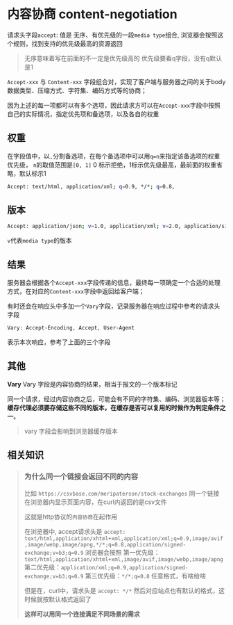 # 内容协商 content-negotiation

请求头字段`accept`: 值是 无序、有优先级的一段`media type`组合,
浏览器会按照这个规则，找到支持的优先级最高的资源返回

> 无序意味着写在前面的不一定是优先级高的
> 优先级要看q字段，没有q默认是1

`Accept-xxx` 与 `Content-xxx` 字段组合对，实现了客户端与服务器之间的关于body数据类型、压缩方式、字符集、编码方式等的协商；

因为上述的每一项都可以有多个选项，因此请求方可以在`Accept-xxx`字段中按照自己的实际情况，指定优先项和备选项，以及各自的权重

## 权重

在字段值中，以`,`分割备选项，在每个备选项中可以用`q=n`来指定该备选项的权重优先级， `n`的取值范围是`[0, 1]` 0 标示拒绝，1标示优先级最高，最前面的权重省略，默认标示1

```bash
Accept: text/html, application/xml; q=0.9, */*; q=0.8,
```

## 版本

```bash
Accept: application/json; v=1.0, application/xml; v=2.0, application/signed-exchange;v=b3
```

`v`代表`media type`的版本

## 结果

服务器会根据各个`Accept-xxx`字段传递的信息，最终每一项确定一个合适的处理方式，在对应的`Content-xxx`字段中返回给客户端；

有时还会在响应头中多加一个`Vary`字段，记录服务器在响应过程中参考的请求头字段

```bash
Vary: Accept-Encoding, Accept, User-Agent
```

表示本次响应，参考了上面的三个字段

## 其他

**Vary**
Vary 字段是内容协商的结果，相当于报文的一个版本标记

同一个请求，经过内容协商之后，可能会有不同的字符集、编码、浏览器版本等；
**缓存代理必须要存储这些不同的版本，在缓存是否可以复用的时候作为判定条件之一**。

> vary 字段会影响到浏览器缓存版本


## 相关知识

> ### 为什么同一个链接会返回不同的内容
> 
> 比如 `https://csvbase.com/meripaterson/stock-exchanges` 同一个链接
> 在浏览器内显示页面内容，在curl内返回的是csv文件
>
> 这就是http协议的`内容协商`在起作用
> 
> 在浏览器中, accept请求头是 `accept: text/html,application/xhtml+xml,application/xml;q=0.9,image/avif,image/webp,image/apng,*/*;q=0.8,application/signed-exchange;v=b3;q=0.9`
> 浏览器会按照 
> 第一优先级：`text/html,application/xhtml+xml,image/avif,image/webp,image/apng`
> 第二优先级：`application/xml;q=0.9,application/signed-exchange;v=b3;q=0.9`
> 第三优先级：`*/*;q=0.8` 任意格式，有啥给啥
> 
> 但是在，curl中，请求头是 `accept: */*`
> 然后对应站点也有默认的格式，这时候就按默认格式返回了
>
> **这样可以用同一个连接满足不同场景的需求**
